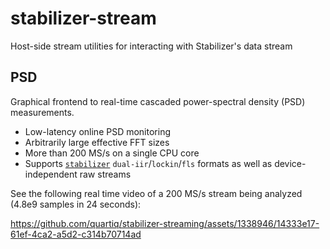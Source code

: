 # stabilizer-stream

Host-side stream utilities for interacting with Stabilizer's data stream

## PSD

Graphical frontend to real-time cascaded power-spectral density (PSD) measurements.

* Low-latency online PSD monitoring
* Arbitrarily large effective FFT sizes
* More than 200 MS/s on a single CPU core
* Supports [`stabilizer`](https://github.com/quartiq/stabilizer)
  `dual-iir`/`lockin`/`fls` formats as well as device-independent raw streams

See the following real time video of a 200 MS/s stream being analyzed (4.8e9 samples in 24 seconds):

https://github.com/quartiq/stabilizer-streaming/assets/1338946/14333e17-61ef-4ca2-a5d2-c314b70714ad
